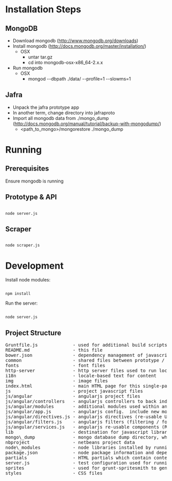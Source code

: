 Installation Steps
==================

MongoDB
-------
* Download mongodb (http://www.mongodb.org/downloads)
* Install mongodb (http://docs.mongodb.org/master/installation/)
  - OSX
    - untar tar.gz
    - cd into mongodb-osx-x86\_64-2.x.x
* Run mongodb
  - OSX
    - mongod --dbpath ./data/ --profile=1 --slowms=1

Jafra
-----
* Unpack the jafra prototype app
* In another term, change directory into jafraproto
* Import all mongodb data from ./mongo\_dump (http://docs.mongodb.org/manual/tutorial/backup-with-mongodump/)
  - <path_to_mongo>/mongorestore ./mongo\_dump


Running
=======

Prerequisites
-------------
Ensure mongodb is running

Prototype & API
---------------

<code>
node server.js
</code>

Scraper
-------

<code>
node scraper.js
</code>


Development
===========

Install node modules:

<code>
npm install
</code>

Run the server:

<code>
node server.js
</code>


Project Structure
-----------------

<pre>
Gruntfile.js             - used for additional build scripts (not currently used)
README.md                - this file
bower.json               - dependency management of javascript libaries
common                   - shared files between prototype / scraper
fonts                    - font files
http-server              - http server files used to run local dev server
i18n                     - locale-based text for content
img                      - image files
index.html               - main HTML page for this single-page application
js                       - project javascript files
js/angular               - angularjs project files
js/angular/controllers   - angularjs controllers to back individual views / modals
js/angular/modules       - additional modules used within angularjs
js/angular/app.js        - angularjs config.  include new modules, change settings, change routes
js/angular/directives.js - angularjs directives (re-usable UI components)
js/angular/filters.js    - angularjs filters (filtering / formatting components for UI)
js/angular/services.js   - angularjs re-usable components (REST services, common utilities, session data, etc.)
lib                      - destination for javascript libraries managed by bower
mongo\_dump              - mongo database dump directory, which can be imported with mongorestore
nbproject                - netbeans project data
node\_modules            - node libraries installed by running "npm install"
package.json             - node package information and dependencies
partials                 - HTML partials which contain content for all views and dialogs
server.js                - test configuration used for running node http server above
sprites                  - used for grunt-spritesmith to generate sprite maps (not currently used)
styles                   - CSS files
</pre>
